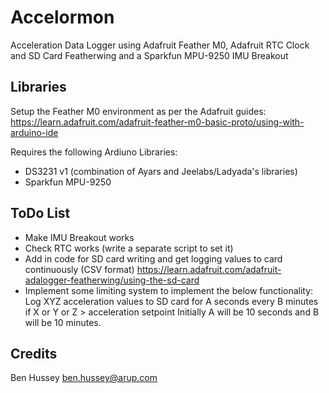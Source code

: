 # Accelormon

Acceleration Data Logger using Adafruit Feather M0, Adafruit RTC Clock and SD Card Featherwing and a Sparkfun MPU-9250 IMU Breakout

## Libraries

Setup the Feather M0 environment as per the Adafruit guides: https://learn.adafruit.com/adafruit-feather-m0-basic-proto/using-with-arduino-ide

Requires the following Ardiuno Libraries:
* DS3231 v1 (combination of Ayars and Jeelabs/Ladyada's libraries)
* Sparkfun MPU-9250

## ToDo List
* Make IMU Breakout works
* Check RTC works (write a separate script to set it)
* Add in code for SD card writing and get logging values to card continuously (CSV format)
    https://learn.adafruit.com/adafruit-adalogger-featherwing/using-the-sd-card
* Implement some limiting system to implement the below functionality:
    Log XYZ acceleration values to SD card for A seconds every B minutes if X or Y or Z > acceleration setpoint
Initially A will be 10 seconds and B will be 10 minutes.

## Credits
Ben Hussey <ben.hussey@arup.com>
